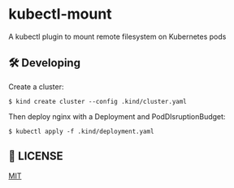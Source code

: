 # kubectl-mount

A kubectl plugin to mount remote filesystem on Kubernetes pods

## :hammer_and_wrench: Developing

Create a cluster:

```console
$ kind create cluster --config .kind/cluster.yaml
```

Then deploy nginx with a Deployment and PodDIsruptionBudget:

```console
$ kubectl apply -f .kind/deployment.yaml
```

## :memo: LICENSE

[MIT](./LICENSE)

